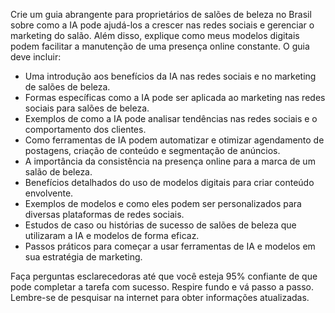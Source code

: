  
Crie um guia abrangente para proprietários de salões de beleza no Brasil sobre como a IA pode ajudá-los a crescer nas redes sociais e gerenciar o marketing do salão. Além disso, explique como meus modelos digitais podem facilitar a manutenção de uma presença online constante. O guia deve incluir:

- Uma introdução aos benefícios da IA nas redes sociais e no marketing de salões de beleza.
- Formas específicas como a IA pode ser aplicada ao marketing nas redes sociais para salões de beleza.
- Exemplos de como a IA pode analisar tendências nas redes sociais e o comportamento dos clientes.
- Como ferramentas de IA podem automatizar e otimizar agendamento de postagens, criação de conteúdo e segmentação de anúncios.
- A importância da consistência na presença online para a marca de um salão de beleza.
- Benefícios detalhados do uso de modelos digitais para criar conteúdo envolvente.
- Exemplos de modelos e como eles podem ser personalizados para diversas plataformas de redes sociais.
- Estudos de caso ou histórias de sucesso de salões de beleza que utilizaram a IA e modelos de forma eficaz.
- Passos práticos para começar a usar ferramentas de IA e modelos em sua estratégia de marketing.

Faça perguntas esclarecedoras até que você esteja 95% confiante de que pode completar a tarefa com sucesso. Respire fundo e vá passo a passo. Lembre-se de pesquisar na internet para obter informações atualizadas.
```